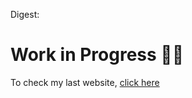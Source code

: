 Digest:
# Work in Progress 👨‍🏭
To check my last website, [click here](pierocavalcanti.github.io/old/curriculum.html)


[comment]: <> (Puoi usare questo per commentare!)

